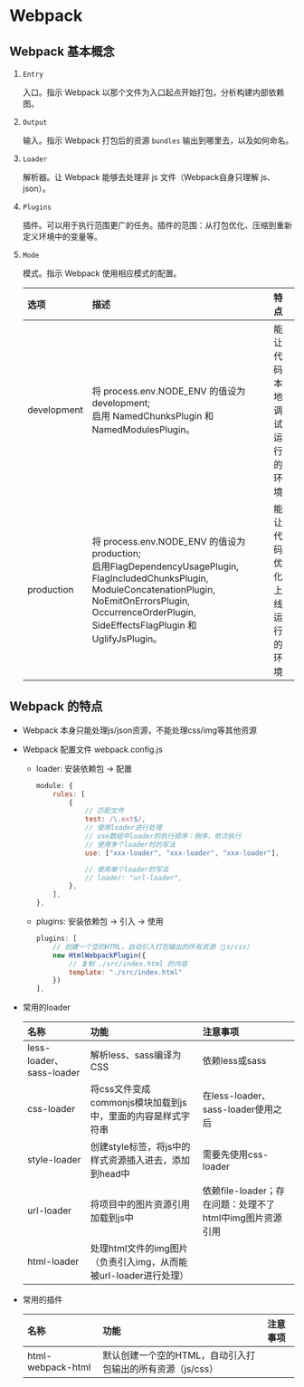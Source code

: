 # Webpack

## Webpack 基本概念
1. `Entry` 

    入口。指示 Webpack 以那个文件为入口起点开始打包，分析构建内部依赖图。

2. `Output`

    输入。指示 Webpack 打包后的资源 `bundles` 输出到哪里去，以及如何命名。

3. `Loader`

    解析器。让 Webpack 能够去处理非 js 文件（Webpack自身只理解 js、json）。

4. `Plugins`

    插件。可以用于执行范围更广的任务。插件的范围：从打包优化、压缩到重新定义环境中的变量等。

5. `Mode`

    模式。指示 Webpack 使用相应模式的配置。

    |选项|描述|特点|
    |:-|:-|:-|
    |development|将 process.env.NODE_ENV 的值设为 development;<br>启用 NamedChunksPlugin 和NamedModulesPlugin。|能让代码本地调试运行的环境
    |production|将 process.env.NODE_ENV 的值设为 production;<br>启用FlagDependencyUsagePlugin, FlagIncludedChunksPlugin, ModuleConcatenationPlugin, NoEmitOnErrorsPlugin, OccurrenceOrderPlugin, SideEffectsFlagPlugin 和 UglifyJsPlugin。|能让代码优化上线运行的环境|

## Webpack 的特点
- Webpack 本身只能处理js/json资源，不能处理css/img等其他资源

- Webpack 配置文件 webpack.config.js

    * loader: 安装依赖包 -> 配置

        ```js
        module: {
            rules: [
                {
                    // 匹配文件
                    test: /\.ext$/,
                    // 使用loader进行处理
                    // use数组中loader的执行顺序：倒序，依次执行
                    // 使用多个loader时的写法
                    use: ["xxx-loader", "xxx-loader", "xxx-loader"],

                    // 使用单个loader的写法
                    // loader: "url-loader",
                },
            ],
        },
        ```
    
    * plugins: 安装依赖包 -> 引入 -> 使用
    
        ```js
        plugins: [
            // 创建一个空的HTML，自动引入打包输出的所有资源（js/css）
            new HtmlWebpackPlugin({
                // 复制 ./src/index.html 的内容
                template: "./src/index.html"
            })
        ],
        ```

- 常用的loader

    | 名称                    | 功能                                                          | 注意事项                                               |
    |:------------------------|:------------------------------------------------------------|:-------------------------------------------------------|
    | less-loader、sass-loader | 解析less、sass编译为 CSS                                       | 依赖less或sass                                         |
    | css-loader              | 将css文件变成commonjs模块加载到js中，里面的内容是样式字符串    | 在less-loader、sass-loader使用之后                      |
    | style-loader            | 创建style标签，将js中的样式资源插入进去，添加到head中           | 需要先使用css-loader                                   |
    | url-loader              | 将项目中的图片资源引用加载到js中                              | 依赖file-loader；存在问题：处理不了html中img图片资源引用 |
    | html-loader             | 处理html文件的img图片（负责引入img，从而能被url-loader进行处理） |                                                        |

- 常用的插件
    
    | 名称              | 功能                                                    | 注意事项 |
    |:------------------|:------------------------------------------------------|:---------|
    | html-webpack-html | 默认创建一个空的HTML，自动引入打包输出的所有资源（js/css） |          |
